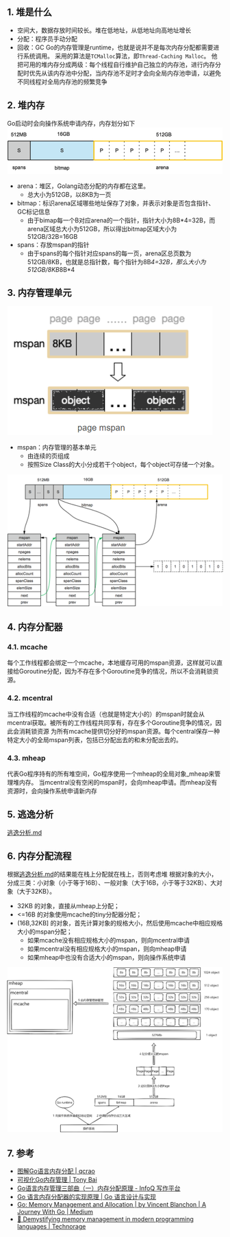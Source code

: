 ## 1. 堆是什么
- 空间大，数据存放时间较长。堆在低地址，从低地址向高地址增长
- 分配：程序员手动分配
- 回收：GC
Go的内存管理是runtime，也就是说并不是每次内存分配都需要进行系统调用。
采用的算法是`TCMalloc`算法，即`Thread-Caching Malloc`。
他把可用的堆内存分成两级：每个线程自行维护自己独立的内存池，进行内存分配时优先从该内存池中分配，当内存池不足时才会向全局内存池申请，以避免不同线程对全局内存池的频繁竞争


## 2. 堆内存
Go启动时会向操作系统申请内存，内存划分如下
![](https://raw.githubusercontent.com/TDoct/images/master/1598088745_20200822165830538_6372.png)

- arena：堆区，Golang动态分配的内存都在这里。
    - 总大小为512GB，以8KB为一页
- bitmap：标识arena区域哪些地址保存了对象，并表示对象是否包含指针、GC标记信息
    - 由于bimap每一个B对应arena的一个指针，指针大小为8B*4=32B，而arena区域总大小为512GB，所以得出bitmap区域大小为512GB/32B=16GB
- spans：存放mspan的指针
    - 由于spans的每个指针对应spans的每一页，arena区总页数为512GB/8KB，也就是总指针数，每个指针为8B*4=32B，那么大小为512GB/8KB*8B*4

## 3. 内存管理单元
![](https://raw.githubusercontent.com/TDoct/images/master/1599380758_20200906162554419_12187.png)

- mspan：内存管理的基本单元
    - 由连续的页组成
    - 按照Size Class的大小分成若干个object，每个object可存储一个对象。

![](https://raw.githubusercontent.com/TDoct/images/master/1598089015_20200822173650037_9309.png)

## 4. 内存分配器
### 4.1. mcache
每个工作线程都会绑定一个mcache，本地缓存可用的mspan资源，这样就可以直接给Goroutine分配，因为不存在多个Goroutine竞争的情况，所以不会消耗锁资源。
### 4.2. mcentral
当工作线程的mcache中没有合适（也就是特定大小的）的mspan时就会从mcentral获取。被所有的工作线程共同享有，存在多个Goroutine竞争的情况，因此会消耗锁资源
为所有mcache提供切分好的mspan资源。每个central保存一种特定大小的全局mspan列表，包括已分配出去的和未分配出去的。
### 4.3. mheap
代表Go程序持有的所有堆空间，Go程序使用一个mheap的全局对象_mheap来管理堆内存。
当mcentral没有空闲的mspan时，会向mheap申请。而mheap没有资源时，会向操作系统申请新内存

## 5. 逃逸分析
[逃逸分析.md](逃逸分析.md)
## 6. 内存分配流程
根据[逃逸分析.md](逃逸分析.md)的结果能在栈上分配就在栈上，否则考虑堆
根据对象的大小，分成三类：小对象（小于等于16B）、一般对象（大于16B，小于等于32KB）、大对象（大于32KB）。

- 32KB 的对象，直接从mheap上分配；
- <=16B 的对象使用mcache的tiny分配器分配；
- (16B,32KB] 的对象，首先计算对象的规格大小，然后使用mcache中相应规格大小的mspan分配；
    - 如果mcache没有相应规格大小的mspan，则向mcentral申请
    - 如果mcentral没有相应规格大小的mspan，则向mheap申请
    - 如果mheap中也没有合适大小的mspan，则向操作系统申请

![go内存管理](https://raw.githubusercontent.com/TDoct/images/master/1599897112_20200912115110501_16869.png)
## 7. 参考
- [图解Go语言内存分配 \| qcrao](https://qcrao.com/2019/03/13/graphic-go-memory-allocation/)
- [可视化Go内存管理 \| Tony Bai](https://tonybai.com/2020/03/10/visualizing-memory-management-in-golang/)
- [Go语言内存管理三部曲（一）内存分配原理 \- InfoQ 写作平台](https://xie.infoq.cn/article/ee1d2416d884b229dfe57bbcc)
- [Go 语言内存分配器的实现原理 \| Go 语言设计与实现](https://draveness.me/golang/docs/part3-runtime/ch07-memory/golang-memory-allocator/)
- [Go: Memory Management and Allocation \| by Vincent Blanchon \| A Journey With Go \| Medium](https://medium.com/a-journey-with-go/go-memory-management-and-allocation-a7396d430f44)
- [🚀 Demystifying memory management in modern programming languages \| Technorage](https://deepu.tech/memory-management-in-programming/)
